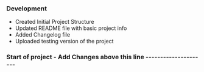 ### Development
- Created Initial Project Structure
- Updated README file with basic project info
- Added Changelog file
- Uploaded testing version of the project

### Start of project - Add Changes above this line ---------------------